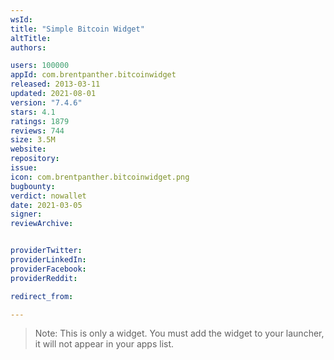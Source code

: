 ```yaml
---
wsId: 
title: "Simple Bitcoin Widget"
altTitle: 
authors:

users: 100000
appId: com.brentpanther.bitcoinwidget
released: 2013-03-11
updated: 2021-08-01
version: "7.4.6"
stars: 4.1
ratings: 1879
reviews: 744
size: 3.5M
website: 
repository: 
issue: 
icon: com.brentpanther.bitcoinwidget.png
bugbounty: 
verdict: nowallet
date: 2021-03-05
signer: 
reviewArchive:


providerTwitter: 
providerLinkedIn: 
providerFacebook: 
providerReddit: 

redirect_from:

---
```



> Note: This is only a widget. You must add the widget to your launcher, it will
  not appear in your apps list.
